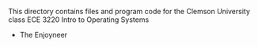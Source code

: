 This directory contains files and program code for the
Clemson University class ECE 3220 Intro to Operating Systems

- The Enjoyneer

